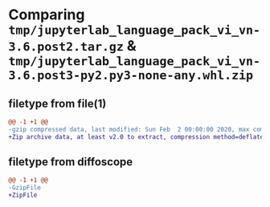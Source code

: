 # Comparing `tmp/jupyterlab_language_pack_vi_vn-3.6.post2.tar.gz` & `tmp/jupyterlab_language_pack_vi_vn-3.6.post3-py2.py3-none-any.whl.zip`

## filetype from file(1)

```diff
@@ -1 +1 @@
-gzip compressed data, last modified: Sun Feb  2 00:00:00 2020, max compression
+Zip archive data, at least v2.0 to extract, compression method=deflate
```

## filetype from diffoscope

```diff
@@ -1 +1 @@
-GzipFile
+ZipFile
```

